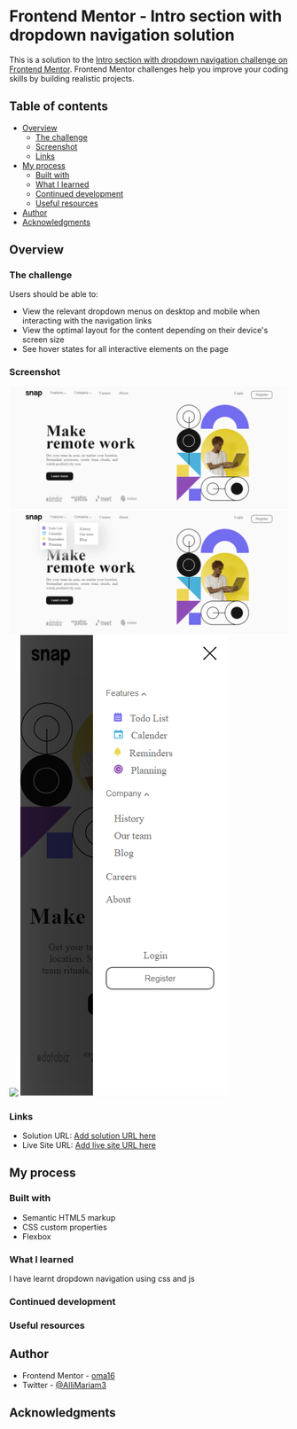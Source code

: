 # Frontend Mentor - Intro section with dropdown navigation solution

This is a solution to the [Intro section with dropdown navigation challenge on Frontend Mentor](https://www.frontendmentor.io/challenges/intro-section-with-dropdown-navigation-ryaPetHE5). Frontend Mentor challenges help you improve your coding skills by building realistic projects. 

## Table of contents

- [Overview](#overview)
  - [The challenge](#the-challenge)
  - [Screenshot](#screenshot)
  - [Links](#links)
- [My process](#my-process)
  - [Built with](#built-with)
  - [What I learned](#what-i-learned)
  - [Continued development](#continued-development)
  - [Useful resources](#useful-resources)
- [Author](#author)
- [Acknowledgments](#acknowledgments)



## Overview

### The challenge

Users should be able to:

- View the relevant dropdown menus on desktop and mobile when interacting with the navigation links
- View the optimal layout for the content depending on their device's screen size
- See hover states for all interactive elements on the page

### Screenshot

![](./images/desktop1.png)
![](./images/desktop2.png)
![](./images/mobile1.png)
![](./images/mobile2.png)


### Links

- Solution URL: [Add solution URL here](https://github.com/oma16/introsection.git)
- Live Site URL: [Add live site URL here](https://oma16.github.io/introsection/)

## My process

### Built with

- Semantic HTML5 markup
- CSS custom properties
- Flexbox


### What I learned

I have learnt dropdown navigation using css and js 

### Continued development



### Useful resources





## Author


- Frontend Mentor - [oma16](https://www.frontendmentor.io/profile/oma16)
- Twitter - [@AlliMariam3](https://www.twitter.com/AlliMariam3)



## Acknowledgments

